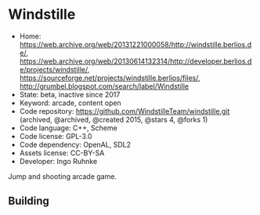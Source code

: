 # Windstille

- Home: https://web.archive.org/web/20131221000058/http://windstille.berlios.de/, https://web.archive.org/web/20130614132314/http://developer.berlios.de/projects/windstille/, https://sourceforge.net/projects/windstille.berlios/files/, http://grumbel.blogspot.com/search/label/Windstille
- State: beta, inactive since 2017
- Keyword: arcade, content open
- Code repository: https://github.com/WindstilleTeam/windstille.git (archived, @archived, @created 2015, @stars 4, @forks 1)
- Code language: C++, Scheme
- Code license: GPL-3.0
- Code dependency: OpenAL, SDL2
- Assets license: CC-BY-SA
- Developer: Ingo Ruhnke

Jump and shooting arcade game.

## Building
